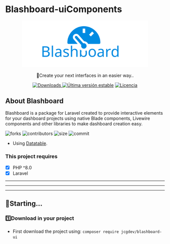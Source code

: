 # Blashboard-uiComponents

<p align="center"><a href="https://github.com/JoseCGDEV/Blashboard-uiComponents" target="_blank"><img src="https://raw.githubusercontent.com/JoseCGDEV/Blashboard-uiComponents/500857199542d7279c48ba1a214b2e047a01588f/Blashboard-logo.svg" width="400"></a></p>

<p align="center">
    🚀Create your next interfaces in an easier way..
</p>

<p align="center">
    <a href="https://packagist.org/packages/jcgdev/blashboard-ui"><img src="https://img.shields.io/packagist/dt/jcgdev/blashboard-ui" alt="Downloads"> </a>
    <a href="https://packagist.org/packages/jcgdev/blashboard-ui"><img src="https://img.shields.io/packagist/v/jcgdev/blashboard-ui" alt="Última versión estable" ></a>
    <a href="https://packagist.org/packages/jcgdev/blashboard-ui"><img src="https://img.shields.io/packagist/l/jcgdev/blashboard-ui" alt="Licencia"></a>
</p>

##  About Blashboard

Blashboard is a package for Laravel created to provide interactive elements for your dashboard projects using native Blade components, Livewire components and other libraries to make dashboard creation easy.

![forks](https://img.shields.io/github/forks/JoseCGDEV/Blashboard-uiComponents?style=flat-square) ![contributors](https://img.shields.io/github/contributors/JoseCGDEV/Blashboard-uiComponents?color=%2328a745&style=flat-square) ![size](https://img.shields.io/github/languages/code-size/JoseCGDEV/Blashboard-uiComponents?label=tama%C3%B1o&style=flat-square) ![commit](https://img.shields.io/github/last-commit/JoseCGDEV/Blashboard-uiComponents?style=flat-square)

- Using [Datatable](https://datatables.net/).



### This project requires

- [x] PHP ^8.0
- [x] Laravel
_ _ _ 
* * *
_ _ _ 

## 🚀Starting...

### 1️⃣Download in your project

* First download the project using: `composer require jcgdev/blashboard-ui`